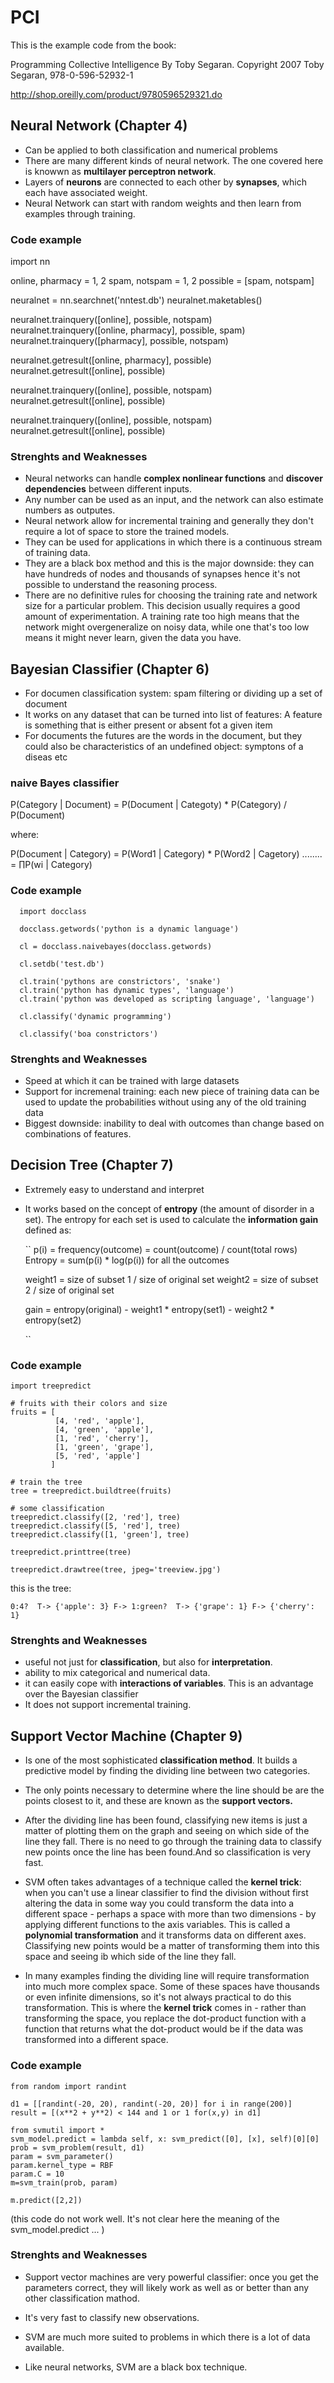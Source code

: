 PCI
===

This is the example code from the book:

Programming Collective Intelligence By Toby Segaran. 
Copyright 2007 Toby Segaran, 978-0-596-52932-1


http://shop.oreilly.com/product/9780596529321.do


## Neural Network (Chapter 4)

- Can be applied to both classification and numerical problems
- There are many different kinds of neural network. The one covered here is knowwn as **multilayer perceptron network**.
- Layers of **neurons** are connected to each other by **synapses**, which each have associated weight.
- Neural Network can start with random weights and then learn from examples through training.


### Code example

  import nn
  
  online, pharmacy = 1, 2
  spam, notspam = 1, 2
  possible = [spam, notspam]
  
  neuralnet = nn.searchnet('nntest.db')
  neuralnet.maketables()
  
  neuralnet.trainquery([online], possible, notspam)
  neuralnet.trainquery([online, pharmacy], possible, spam)
  neuralnet.trainquery([pharmacy], possible, notspam)

  neuralnet.getresult([online, pharmacy], possible)
  neuralnet.getresult([online], possible)

  neuralnet.trainquery([online], possible, notspam)
  neuralnet.getresult([online], possible)
 
  neuralnet.trainquery([online], possible, notspam)
  neuralnet.getresult([online], possible)


### Strenghts and Weaknesses  

- Neural networks can handle **complex nonlinear functions** and **discover dependencies** between different inputs.
- Any number can be used as an input, and the network can also estimate numbers as outputes.
- Neural network allow for incremental training and generally they don't require a lot of space to store the trained models.
- They can be used for applications in which there is a continuous stream of training data.
- They are a black box method and this is the major downside: they can have hundreds of nodes and thousands of synapses hence it's not possible to understand the reasoning process.
- There are no definitive rules for choosing the training rate and network size for a particular problem. This decision usually requires a good amount of experimentation. A training rate too high means that the network might overgeneralize on noisy data, while one that's too low means it might never learn, given the data you have.
 


Bayesian Classifier (Chapter 6)
-------------------

- For documen classification system: spam filtering or dividing up a set of document 
- It works on any dataset that can be turned into list of features: A feature is something that is either present or absent fot a given item
- For documents the futures are the words in the document, but they could also be characteristics of an undefined object: symptons of a diseas etc

### naive Bayes classifier

  P(Category | Document) = P(Document | Categoty) * P(Category) / P(Document)
  
  where:
  
  P(Document | Category) = P(Word1 | Category) * P(Word2 | Cagetory) ........ = &prod;P(wi | Category)


### Code example

```
  import docclass

  docclass.getwords('python is a dynamic language')

  cl = docclass.naivebayes(docclass.getwords)

  cl.setdb('test.db')

  cl.train('pythons are constrictors', 'snake')
  cl.train('python has dynamic types', 'language')
  cl.train('python was developed as scripting language', 'language')

  cl.classify('dynamic programming')

  cl.classify('boa constrictors')
```

### Strenghts and Weaknesses

- Speed at which it can be trained with large datasets
- Support for incremenal training: each new piece of training data can be used to update the probabilities without using any of the old training data
- Biggest downside: inability to deal with outcomes than change based on combinations of features.


## Decision Tree (Chapter 7)

- Extremely easy to understand and interpret
- It works based on the concept of **entropy** (the amount of disorder in a set). The entropy for each set is used to calculate the **information gain** defined as:

  ``
    p(i) = frequency(outcome) = count(outcome) / count(total rows)
    Entropy = sum(p(i) * log(p(i)) for all the outcomes

    weight1 = size of subset 1 / size of original set
    weight2 = size of subset 2 / size of original set

    gain = entropy(original) - weight1 * entropy(set1) - weight2 * entropy(set2)

  ``

### Code example

  
    import treepredict
   
    # fruits with their colors and size
    fruits = [
              [4, 'red', 'apple'],
              [4, 'green', 'apple'],
              [1, 'red', 'cherry'],
              [1, 'green', 'grape'],
              [5, 'red', 'apple']
             ]
    
    # train the tree
    tree = treepredict.buildtree(fruits)

    # some classification
    treepredict.classify([2, 'red'], tree)
    treepredict.classify([5, 'red'], tree)
    treepredict.classify([1, 'green'], tree)
    
    treepredict.printtree(tree)
    
    treepredict.drawtree(tree, jpeg='treeview.jpg')


  

this is the tree:

``
    0:4? 
    T-> {'apple': 3}
    F-> 1:green? 
      T-> {'grape': 1}
      F-> {'cherry': 1}
``


### Strenghts and Weaknesses

- useful not just for **classification**, but also for **interpretation**.
- ability to mix categorical and numerical data.
- it can easily cope with **interactions of variables**. This is an advantage over the Bayesian classifier
- It does not support incremental training.

## Support Vector Machine (Chapter 9)

- Is one of the most sophisticated **classification method**. It builds a predictive model by finding the dividing line between two categories.

- The only points necessary to determine where the line should be are the points closest to it, and these are known as the **support vectors.**

- After the dividing line has been found, classifying new items is just a matter of plotting them on the graph and seeing on which side of the line they fall. There is no need to go through the training data to classify new points once the line has been found.And so classification is very fast.

- SVM often takes advantages of a technique called the **kernel trick**: when you can't use a linear classifier to find the division without first altering the data in some way you could transform the data into a different space - perhaps a space with more than two dimensions - by applying different functions to the axis variables. This is called a **polynomial transformation** and it transforms data on different axes. Classifying new points would be a matter of transforming them into this space and seeing ib which side of the line they fall.

- In many examples finding the dividing line will require transformation into much more complex space. Some of these spaces have thousands or even infinite dimensions, so it's not always practical to do this transformation. This is where the **kernel trick** comes in - rather than transforming the space, you replace the dot-product function with a function that returns what the dot-product would be if the data was transformed into a different space.


### Code example

    from random import randint

    d1 = [[randint(-20, 20), randint(-20, 20)] for i in range(200)]
    result = [(x**2 + y**2) < 144 and 1 or 1 for(x,y) in d1]

    from svmutil import *
    svm_model.predict = lambda self, x: svm_predict([0], [x], self)[0][0]
    prob = svm_problem(result, d1)
    param = svm_parameter()
    param.kernel_type = RBF
    param.C = 10
    m=svm_train(prob, param)
  
    m.predict([2,2])

(this code do not work well. It's not clear here the meaning of the svm_model.predict ... )
  

### Strenghts and Weaknesses

- Support vector machines are very powerful classifier: once you get the parameters correct, they will likely work as well as or better than any other classification mathod.

- It's very fast to classify new observations.

- SVM are much more suited to problems in which there is a lot of data available.

- Like neural networks, SVM are a black box technique.
